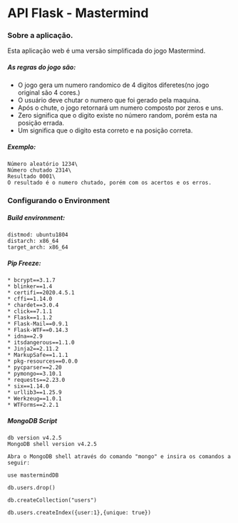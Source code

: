 # API Flask - Mastermind

### Sobre a aplicação.
Esta aplicação web é uma versão simplificada do jogo Mastermind.

##### As regras do jogo são:
* O jogo gera um numero randomico de 4 digitos diferetes(no jogo original são 4 cores.)
* O usuário deve chutar o numero que foi gerado pela maquina. 
* Após o chute, o jogo retornará um numero composto por zeros e uns.
* Zero significa que o digito existe no número random, porém esta na posição errada.
* Um significa que o digito esta correto e na posição correta.

##### Exemplo:
    Número aleatório 1234\
    Número chutado 2314\
    Resultado 0001\
    O resultado é o numero chutado, porém com os acertos e os erros. 

### Configurando o Environment

##### Build environment:
    distmod: ubuntu1804
    distarch: x86_64
    target_arch: x86_64


##### Pip Freeze:
    * bcrypt==3.1.7
    * blinker==1.4
    * certifi==2020.4.5.1
    * cffi==1.14.0
    * chardet==3.0.4
    * click==7.1.1
    * Flask==1.1.2
    * Flask-Mail==0.9.1
    * Flask-WTF==0.14.3
    * idna==2.9
    * itsdangerous==1.1.0
    * Jinja2==2.11.2
    * MarkupSafe==1.1.1
    * pkg-resources==0.0.0
    * pycparser==2.20
    * pymongo==3.10.1
    * requests==2.23.0
    * six==1.14.0
    * urllib3==1.25.9
    * Werkzeug==1.0.1
    * WTForms==2.2.1


##### MongoDB Script
    
    db version v4.2.5
    MongoDB shell version v4.2.5
    
    Abra o MongoDB shell através do comando "mongo" e insira os comandos a seguir: 
    
    use mastermindDB
    
    db.users.drop()
    
    db.createCollection("users")
    
    db.users.createIndex({user:1},{unique: true})


